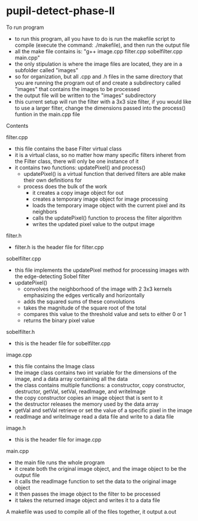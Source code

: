 # pupil-detect-phase-II

To run program
- to run this program, all you have to do is run the makefile script to compile (execute the command: ./makefile), and then run the output file
- all the make file contains is: "g++ image.cpp filter.cpp sobelfilter.cpp main.cpp"
- the only stipulation is where the image files are located, they are in a subfolder called "images"
- so for organization, but all .cpp and .h files in the same directory that you are running the program out of and create a subdirectory called "images" that contains the images to be processed
- the output file will be written to the "images" subdirectory
- this current setup will run the filter with a 3x3 size filter, if you would like to use a larger filter, change the dimensions passed into the process() funtion in the main.cpp file


Contents

filter.cpp
- this file contains the base Filter virtual class
- it is a virtual class, so no matter how many specific filters inheret
  from the Filter class, there will only be one instance of it
- it contains two functions: updatePixel() and process()
	- updatePixel() is a virtual function that derived filters are able
	  make their own definitions for
	- process does the bulk of the work	
		- it creates a copy image object for out
		- creates a temporary image object for image processing
		- loads the temporary image object with the current pixel and its neighbors
		- calls the updatePixel() function to process the filter algorithm
		- writes the updated pixel value to the output image

filter.h
- filter.h is the header file for filter.cpp

sobelfilter.cpp
- this file implements the updatePixel method for processing images with the edge-detecting Sobel filter
- updatePixel()
	- convolves the neighborhood of the image with 2 3x3 kernels emphasizing the edges vertically and horizontally
	- adds the squared sums of these convolutions
	- takes the magnitude of the square root of the total
	- compares this value to the threshold value and sets to either 0 or 1
	- returns the binary pixel value

sobelfilter.h
- this is the header file for sobelfilter.cpp

image.cpp
- this file contains the Image class
- the image class contains two int variable for the dimensions of the image, and a data array
  containing all the data
- the class contains multiple functions: a constructor, copy constructor, destructor,
  getVal, setVal, readImage, and writeImage
- the copy constructor copies an image object that is sent to it
- the destructor releases the memory used by the data array
- getVal and setVal retrieve or set the value of a specific pixel in the image
- readImage and writeImage read a data file and write to a data file

image.h
- this is the header file for image.cpp

main.cpp
- the main file runs the whole program
- it create both the original image object, and the image object to be the output file
- it calls the readImage function to set the data to the original image object
- it then passes the image object to the filter to be processed
- it takes the returned image object and writes it to a data file

A makefile was used to compile all of the files together, it output a.out

